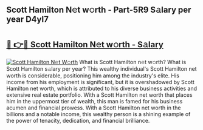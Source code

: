 ## Scott Hamilton N𝚎t w𝚘rth - Part-5R9 S𝚊lary per year D4yI7

# <h2><a href="http://gc3d5jl.nevu.top/?p=Scott+Hamilton">🔗 👉🔴 Scott Hamilton N𝚎t w𝚘rth - S𝚊lary</a></h2>

[![Scott Hamilton N𝚎t W𝚘rth](https://i.imgur.com/Oavwk0R.jpeg)](http://gc3d5jl.nevu.top/?p=Scott+Hamilton)
What is Scott Hamilton n𝚎t w𝚘rth? What is Scott Hamilton s𝚊lary per year?
This wealthy individual's Scott Hamilton net worth is considerable, positioning him among the industry's elite. His income from his employment is significant, but it is overshadowed by Scott Hamilton net worth, which is attributed to his diverse business activities and extensive real estate portfolio. With a Scott Hamilton net worth that places him in the uppermost tier of wealth, this man is famed for his business acumen and financial prowess. With a Scott Hamilton net worth in the billions and a notable income, this wealthy person is a shining example of the power of tenacity, dedication, and financial brilliance.
